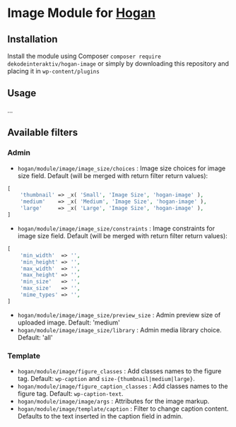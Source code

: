 # Image Module for [Hogan](https://github.com/dekodeinteraktiv/hogan-image)

## Installation
Install the module using Composer `composer require dekodeinteraktiv/hogan-image` or simply by downloading this repository and placing it in `wp-content/plugins`

## Usage
…

## Available filters

### Admin
- `hogan/module/image/image_size/choices` : Image size choices for image size field.
Default (will be merged with return filter return values):
```php
[
    'thumbnail' => _x( 'Small', 'Image Size', 'hogan-image' ),
    'medium'    => _x( 'Medium', 'Image Size', 'hogan-image' ),
    'large'     => _x( 'Large', 'Image Size', 'hogan-image' ),
]
```
- `hogan/module/image/image_size/constraints` : Image constraints for image size field.
Default (will be merged with return filter return values):
```php
[
    'min_width'  => '',
    'min_height' => '',
    'max_width'  => '',
    'max_height' => '',
    'min_size'   => '',
    'max_size'   => '',
    'mime_types' => '',
]
```
- `hogan/module/image/image_size/preview_size` : Admin preview size of uploaded image. Default: 'medium'
- `hogan/module/image/image_size/library` : Admin media library choice. Default: 'all'

### Template
- `hogan/module/image/figure_classes` : Add classes names to the figure tag. Default: `wp-caption` and `size-{thumbnail|medium|large}`.
- `hogan/module/image/figure_caption_classes` : Add classes names to the figure tag. Default: `wp-caption-text`.
- `hogan/module/image/image/args` : Attributes for the image markup.
- `hogan/module/image/template/caption` : Filter to change caption content. Defaults to the text inserted in the caption field in admin.
